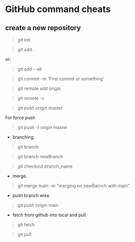 # GitHub command cheats

## create a new repository

> git init

> git add .

or:

> git add --all

> git commit -m 'First commit or something'

> git remote add origin <paste here created github repository link>
  
> git remote -v

> git push origin master
  
For force push
  
> git push -f origin master


- branching. 
  
> git branch
 
> git branch newBranch

> git checkout branch_name

  
  
- merge. 
> git merge main -m "merging on newBarnch with main"


- push branch wise. 

> git push origin main

- fetch from github into local and pull.
  
> git fetch 
  
> git pull

